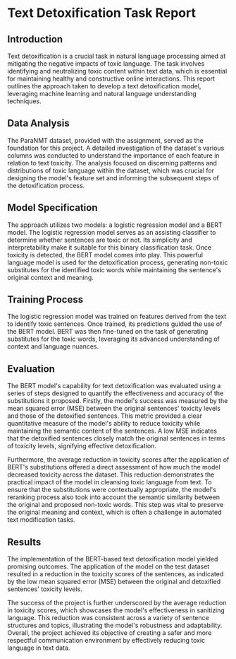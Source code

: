 # Text Detoxification Task Report

## Introduction

Text detoxification is a crucial task in natural language processing aimed at mitigating the negative impacts of toxic language. The task involves identifying and neutralizing toxic content within text data, which is essential for maintaining healthy and constructive online interactions. This report outlines the approach taken to develop a text detoxification model, leveraging machine learning and natural language understanding techniques.

## Data Analysis

The ParaNMT dataset, provided with the assignment, served as the foundation for this project. A detailed investigation of the dataset's various columns was conducted to understand the importance of each feature in relation to text toxicity. The analysis focused on discerning patterns and distributions of toxic language within the dataset, which was crucial for designing the model's feature set and informing the subsequent steps of the detoxification process.

## Model Specification

The approach utilizes two models: a logistic regression model and a BERT model. The logistic regression model serves as an assisting classifier to determine whether sentences are toxic or not. Its simplicity and interpretability make it suitable for this binary classification task. Once toxicity is detected, the BERT model comes into play. This powerful language model is used for the detoxification process, generating non-toxic substitutes for the identified toxic words while maintaining the sentence's original context and meaning.

## Training Process

The logistic regression model was trained on features derived from the text to identify toxic sentences. Once trained, its predictions guided the use of the BERT model. BERT was then fine-tuned on the task of generating substitutes for the toxic words, leveraging its advanced understanding of context and language nuances.

## Evaluation

The BERT model's capability for text detoxification was evaluated using a series of steps designed to quantify the effectiveness and accuracy of the substitutions it proposed. Firstly, the model's success was measured by the mean squared error (MSE) between the original sentences' toxicity levels and those of the detoxified sentences. This metric provided a clear quantitative measure of the model's ability to reduce toxicity while maintaining the semantic content of the sentences. A low MSE indicates that the detoxified sentences closely match the original sentences in terms of toxicity levels, signifying effective detoxification.

Furthermore, the average reduction in toxicity scores after the application of BERT's substitutions offered a direct assessment of how much the model decreased toxicity across the dataset. This reduction demonstrates the practical impact of the model in cleansing toxic language from text. To ensure that the substitutions were contextually appropriate, the model's reranking process also took into account the semantic similarity between the original and proposed non-toxic words. This step was vital to preserve the original meaning and context, which is often a challenge in automated text modification tasks.

## Results

The implementation of the BERT-based text detoxification model yielded promising outcomes. The application of the model on the test dataset resulted in a reduction in the toxicity scores of the sentences, as indicated by the low mean squared error (MSE) between the original and detoxified sentences' toxicity levels.

The success of the project is further underscored by the average reduction in toxicity scores, which showcases the model's effectiveness in sanitizing language. This reduction was consistent across a variety of sentence structures and topics, illustrating the model's robustness and adaptability. Overall, the project achieved its objective of creating a safer and more respectful communication environment by effectively reducing toxic language in text data.
